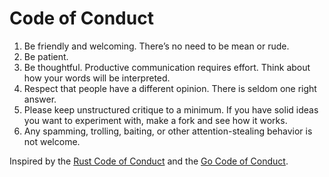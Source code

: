 # Code of Conduct

1. Be friendly and welcoming. There’s no need to be mean or rude.
2. Be patient.
3. Be thoughtful. Productive communication requires effort. Think about how your words will be interpreted.
4. Respect that people have a different opinion. There is seldom one right answer.
5. Please keep unstructured critique to a minimum. If you have solid ideas you want to experiment with, make a fork and see how it works.
6. Any spamming, trolling, baiting, or other attention-stealing behavior is not welcome.

Inspired by the [Rust Code of Conduct](https://www.rust-lang.org/policies/code-of-conduct) and the [Go Code of Conduct](https://go.dev/conduct).
